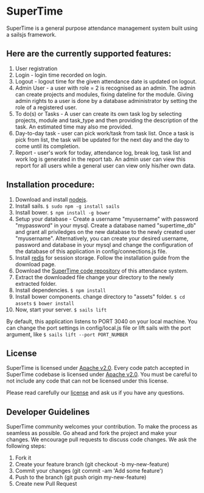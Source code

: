 SuperTime
===============

SuperTime is a general purpose attendance management system built using a sailsjs framework.

Here are the currently supported features: 
-----------------------
1. User registration
2. Login - login time recorded on login.
3. Logout - logout time for the given attendance date is updated on logout.
4. Admin User - a user with role = 2 is recognised as an admin. The admin can create projects and modules, fixing dateline for the module. Giving admin rights to a user is done by a database administrator by setting the role of a registered user.
5. To do(s) or Tasks - A user can create its own task log by selecting projects, module and task_type and then providing the description of the task. An estimated time may also me provided.
6. Day-to-day task - user can pick work/task from task list. Once a task is pick from list, the task will be updated for the next day and the day to come until its completion.
7. Report - user's work for today, attendance log, break log, task list and work log is generated in the report tab. An admin user can view this report for all users while a general user can view only his/her own data.

Installation procedure:
--------------------------------
1. Download and install [nodejs](https://nodejs.org/en/).
2. Install sails. 
 	```$ sudo npm -g install sails```
3. Install bower.
	```$ npm install -g bower```
4. Setup your database -  Create a username "myusername" with password "mypassword" in your mysql. Create a database named "supertime_db" and grant all priviledges on the new database to the newly created user "myusername". Alternatively, you can create your desired username, password and database in your mysql and change the configuration of the database of this application in
	config/connections.js file.
5. Install [redis](http://redis.io/download) for session storage. Follow the installation guide from the download page.
6. Download the [SuperTime code repository](https://github.com/TechnocubeOpenSource/supertime/archive/master.zip) of this attendance system.
7. Extract the downloaded file change your directory to the newly extracted folder.
8. Install dependencies.
	```$ npm install```
9. Install bower components. change directory to "assets" folder.
	```$ cd assets```
	```$ bower install```
10. Now, start your server.
	```$ sails lift```

By default, this application listens to PORT 3040 on your local machine. You can change the port settings in config/local.js file or lift sails with the port argument, like
	```$ sails lift --port PORT_NUMBER ```

License
------------------------------
SuperTime is licensed under [Apache v2.0](https://github.com/TechnocubeLabs/Supertime/blob/master/LICENSE). Every code patch accepted in SuperTime codebase is licensed under [Apache v2.0](https://github.com/TechnocubeLabs/Supertime/blob/master/LICENSE). You must be careful to not include any code that can not be licensed under this license.

Please read carefully our [license](https://github.com/TechnocubeLabs/Supertime/blob/master/LICENSE) and ask us if you have any questions.

Developer Guidelines
------------------------------
SuperTime community welcomes your contribution. To make the process as seamless as possible. Go ahead and fork the project and make your changes. We encourage pull requests to discuss code changes. We ask the following steps:

1. Fork it
2. Create your feature branch (git checkout -b my-new-feature)
3. Commit your changes (git commit -am 'Add some feature')
4. Push to the branch (git push origin my-new-feature)
5. Create new Pull Request
